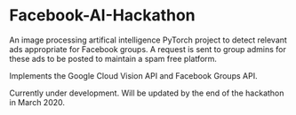 # Facebook-AI-Hackathon

An image processing artifical intelligence PyTorch project to detect relevant ads appropriate for Facebook groups.
A request is sent to group admins for these ads to be posted to maintain a spam free platform.

Implements the Google Cloud Vision API and Facebook Groups API.

Currently under development. Will be updated by the end of the hackathon in March 2020.
